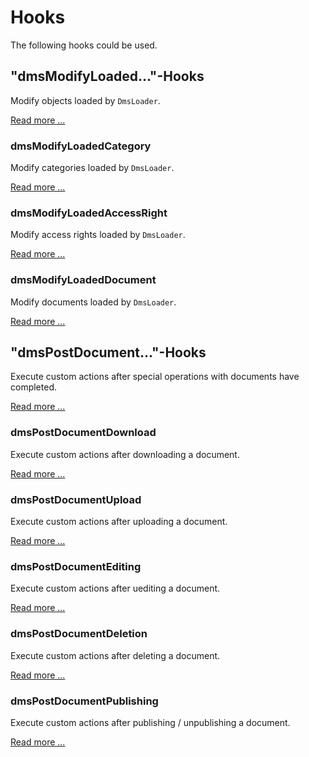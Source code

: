 # Hooks

The following hooks could be used.

## "dmsModifyLoaded..."-Hooks

Modify objects loaded by `DmsLoader`.

[Read more ...](hooks/dmsModifyLoadedHooks.md)

### dmsModifyLoadedCategory

Modify categories loaded by `DmsLoader`.

[Read more ...](dmsModifyLoadedHooks.md#dmsmodifyloadedcategory)

### dmsModifyLoadedAccessRight

Modify access rights loaded by `DmsLoader`.

[Read more ...](dmsModifyLoadedHooks.md#dmsmodifyloadedaccessright)

### dmsModifyLoadedDocument

Modify documents loaded by `DmsLoader`.

[Read more ...](dmsModifyLoadedHooks.md#dmsmodifyloadeddocument)

## "dmsPostDocument..."-Hooks

Execute custom actions after special operations with documents have completed.

[Read more ...](dmsPostDocument.md)

### dmsPostDocumentDownload

Execute custom actions after downloading a document.

[Read more ...](dmsPostDocument.md#dmspostdocumentdownload)

### dmsPostDocumentUpload

Execute custom actions after uploading a document.

[Read more ...](dmsPostDocument.md#dmspostdocumentupload)

### dmsPostDocumentEditing

Execute custom actions after uediting a document.

[Read more ...](dmsPostDocument.md#dmspostdocumentediting)

### dmsPostDocumentDeletion

Execute custom actions after deleting a document.

[Read more ...](dmsPostDocument.md#dmspostdocumentdeletion)

### dmsPostDocumentPublishing

Execute custom actions after publishing / unpublishing a document.

[Read more ...](dmsPostDocument.md#dmspostdocumentpublishing)